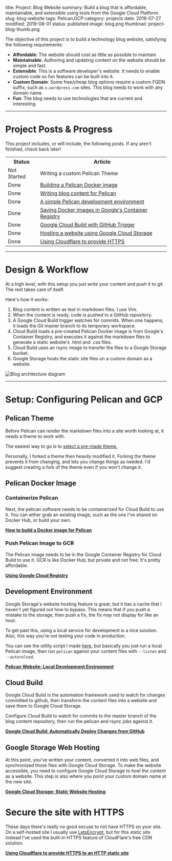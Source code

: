 title: Project: Blog Website
summary: Build a blog that is affordable, maintainable, and extensible using tools from the Google Cloud Platform.
slug: blog-website
tags: Pelican,GCP
category: projects
date: 2019-07-27
modified: 2019-08-01
status: published
image: blog.png
thumbnail: project-blog-thumb.png



The objective of this project is to build a technology blog website,
satisfying the following requirements:

- **Affordable**: The website should cost as little as possible to maintain
- **Maintainable**: Authoring and updating content on the website should be
  simple and fast.
- **Extensible**: This is a software developer's website. It needs to enable
  custom code so fun features can be built into it.
- **Custom Domain**: Some free/cheap blog options require a custom FQDN suffix,
  such as `x.wordpress.com` sites. This blog needs to work with any domain
  name.
- **Fun**: The blog needs to use technologies that are current and interesting.


---


# Project Posts & Progress

This project includes, or will include, the following posts.
If any aren't finished, check back later!

<table class="project-table">
  <tr>
    <th>Status</th>
    <th>Article</th>
  </tr>
  <tr>
    <td>Not Started</td>
    <td>Writing a custom Pelican Theme</td>
  </tr>
  <tr>
    <td>Done</td>
    <td>
      <a href="/docker-pelican-image">
        Building a Pelican Docker image
      </a>
    </td>
  </tr>
  <tr>
    <td>Done</td>
    <td>
      <a href="/writing-pelican-content">
        Writing blog content for Pelican
      </a>
    </td>
  </tr>
  <tr>
    <td>Done</td>
    <td>
      <a href="/pelican-dev-environment">
        A simple Pelican development environment
      </a>
    </td>
  </tr>
  <tr>
    <td>Done</td>
    <td>
      <a href="/google-container-registry">
        Saving Docker images in Google's Container Registry
      </a>
    </td>
  </tr>
  <tr>
    <td>Done</td>
    <td>
      <a href="/google-cloud-build">
        Google Cloud Build with GitHub Trigger
      </a>
    </td>
  </tr>
  <tr>
    <td>Done</td>
    <td>
      <a href="/google-cloud-storage-website">
        Hosting a website using Google Cloud Storage
      </a>
    </td>
  </tr>
  <tr>
    <td>Done</td>
    <td>
      <a href="/cloudflare-https">
        Using Cloudflare to provide HTTPS
      </a>
    </td>
  </tr>

</table>


---


# Design & Workflow

At a high level, with this setup you just write your content and push it to
git. The rest takes care of itself.

Here's how it works:

1. Blog content is written as text in markdown files. I use Vim.
1. When the content is ready, code is pushed to a GitHub repository.
1. A Google Cloud Build trigger watches for commits. When one happens, it loads
   the Git master branch to its temporary workspace.
1. Cloud Build loads a pre-created Pelican Docker image is from Google's
   Container Registry, and executes it against the markdown files to generate
   a static website's .html and .css files.
1. Cloud Build uses an rsync image to transfer the files to a Google Storage
   bucket.
1. Google Storage hosts the static site files on a custom domain as a website.


![Blog architecture diagram](/images/blog_workflow.png)


---


# Setup: Configuring Pelican and GCP

## Pelican Theme

Before Pelican can render the markdown files into a site worth looking at,
it needs a theme to work with.

The easiest way to go is to [select a pre-made theme.](http://www.pelicanthemes.com/)

Personally, I forked a theme then heavily modified it.
Forking the theme prevents it from changing, and lets you change things as
needed. I'd suggest creating a fork of the theme even if you won't change it.


## Pelican Docker Image

### Containerize Pelican

Next, the pelican software needs to be containerized for Cloud Build to use it.
You can either grab an existing image, such as the one I've shared on Docker
Hub, or build your own.

**[How to build a Docker image for Pelican](/docker-pelican-image)**

### Push Pelican Image to GCR

The Pelican image needs to be in the Google Container Registry for Cloud Build
to use it. GCR is like Docker Hub, but private and not free. It's pretty
affordable.

**[Using Google Cloud Registry](/google-container-registry)**


## Development Environment

Google Storage's website hosting feature is great, but it has a cache that I
haven't yet figured out how to bypass. This means that if you push a mistake to
the storage, then push a fix, the fix may not display for like an hour.

To get past this, using a local service for development is a nice solution.
Also, this way you're not testing your code in production.

You can see the utility script I made [here](https://github.com/kylep/kyle.pericak.com/blob/master/bin/pelican-dev.sh),
but basically you just run a local Pelican image, then run `pelican` against
your content files with `--listen` and `--autoreload`.

**[Pelican Website: Local Development Environment](/pelican-dev-environment)**


## Cloud Build

Google Cloud Build is the automation framework used to watch for changes
committed to github, then transform the content files into a website and save
them to Google Cloud Storage.

Configure Cloud Build to watch for commits to the master branch of the blog
content repository, then run the pelican and rsync jobs against it.

**[Google Cloud Build: Automatically Deploy Changes from GitHub](/google-cloud-build)**


## Google Storage Web Hosting

At this point, you've written your content, converted it into web files, and
synchronized those files with Google Cloud Storage. To make the website
accessible, you need to configure Google Cloud Storage to host the content as
a website. This step is also where you point your custom domain name at the new
site.

**[Google Cloud Storage: Static Website Hosting](/google-cloud-storage-website)**


# Secure the site with HTTPS

These days there's really no good excuse to not have HTTPS on your site. On
a self-hosted site I usually use [LetsEncrypt](https://letsencrypt.org/), but
for this static site instead I've used the built-in HTTPS feature of
CloudFlare's free CDN solution.

**[Using Cloudflare to provide HTTPS to an HTTP static site](/cloudflare-https)**
